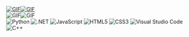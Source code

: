 
<!--
**LoganBolton/LoganBolton** is a ✨ _special_ ✨ repository because its `README.md` (this file) appears on your GitHub profile.

Here are some ideas to get you started:

- 🔭 I’m currently working on ...
- 🌱 I’m currently learning ...
- 👯 I’m looking to collaborate on ...
- 🤔 I’m looking for help with ...
- 💬 Ask me about ...
- 📫 How to reach me: ...
- 😄 Pronouns: ...
- ⚡ Fun fact: ...
-->

<div style="display: flex; margin: 0; padding: 0;">
    <a target="_blank" rel="noopener noreferrer" href="https://github.com/LoganBolton/LoganBolton/blob/main/Media/pixel.gif">
        <img src="https://github.com/LoganBolton/LoganBolton/raw/main/Media/pixel.gif" alt="GIF" style="display: block; margin: 0; padding: 0;">
    </a>
    <a target="_blank" rel="noopener noreferrer" href="https://github.com/LoganBolton/LoganBolton/blob/main/Media/flippixel.gif">
        <img src="https://github.com/LoganBolton/LoganBolton/raw/main/Media/flippixel.gif" alt="GIF" style="display: block; margin: 0; padding: 0;">
    </a>
</div>

<div style="display: flex; margin: 0; padding: 0;">
    <img src="https://github.com/LoganBolton/LoganBolton/blob/main/Media/pixel.gif" alt="GIF"/>
    <img src="https://github.com/LoganBolton/LoganBolton/blob/main/Media/flippixel.gif" alt="GIF"/>
</div>

<div>
    <img alt="Python" src="https://img.shields.io/badge/python-%233776AB.svg?style=for-the-badge&logo=python&logoColor=white"/>
    <img alt=".NET" src="https://img.shields.io/badge/.NET-592C8C?style=for-the-badge&logo=.net&logoColor=white"/>
    <img alt="JavaScript" src="https://img.shields.io/badge/javascript-323330.svg?style=for-the-badge&logo=javascript&logoColor=%23F7DF1E"/>
    <img alt="HTML5" src="https://img.shields.io/badge/html5-%23E34F26.svg?style=for-the-badge&logo=html5&logoColor=white"/>
    <img alt="CSS3" src="https://img.shields.io/badge/css3-%231572B6.svg?style=for-the-badge&logo=css3&logoColor=white"/>
    <img alt="Visual Studio Code" src="https://img.shields.io/badge/Visual_Studio_Code-0078d7.svg?style=for-the-badge&logo=visual-studio-code&logoColor=white"/>
    <img alt="C++" src="https://img.shields.io/badge/C%2B%2B-00599C?style=for-the-badge&logo=c%2B%2B&logoColor=white"/>
</div>
